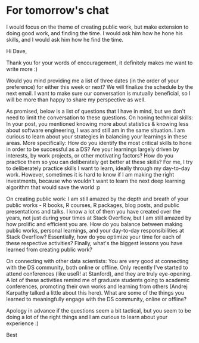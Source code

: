 # For tomorrow's chat

I would focus on the theme of creating public work, but make extension to doing good work, and finding the time. I would ask him how he hone his skills, and I would ask him how he find the time. 


Hi Dave,

Thank you for your words of encouragement, it definitely makes me want to write more :)

Would you mind providing me a list of three dates (in the order of your preference) for either this week or next? We will finalize the schedule by the next email. I want to make sure our conversation is mutually beneficial, so I will be more than happy to share my perspective as well.

As promised, below is a list of questions that I have in mind, but we don't need to limit the conversation to these questions.
On honing technical skills: In your post, you mentioned knowing more about statistics & knowing less about software engineering, I was and still am in the same situation. I am curious to learn about your strategies in balancing your learnings in these areas. More specifically:
How do you identify the most critical skills to hone in order to be successful as a DS? 
Are your learnings largely driven by interests, by work projects, or other motivating factors?
How do you practice them so you can deliberately get better at these skills?
For me, I try to deliberately practice skills I want to learn, ideally through my day-to-day work. However, sometimes it is hard to know if I am making the right investments, because who wouldn't want to learn the next deep learning algorithm that would save the world :p

On creating public work: I am still amazed by the depth and breath of your public works - R books, R courses, R packages, blog posts, and public presentations and talks. I know a lot of them you have created over the years, not just during your times at Stack Overflow, but I am still amazed by how prolific and efficient you are.
How do you balance between making public works, personal learnings, and your day-to-day responsibilities at Stack Overflow? 
Essentially, how do you optimize your time for each of these respective activities?
Finally, what's the biggest lessons you have learned from creating public work?

On connecting with other data scientists: You are very good at connecting with the DS community, both online or offline. Only recently I've started to attend conferences (like useR! at Stanford), and they are truly eye-opening. A lot of these activities remind me of graduate students going to academic conferences, promoting their own works and learning from others (Andrej Karpathy talked a little about this here). 
What are some of the things you learned to meaningfully engage with the DS community, online or offline? 

Apology in advance if the questions seem a bit tactical, but you seem to be doing a lot of the right things and I am curious to learn about your experience :) 

Best